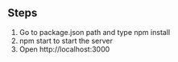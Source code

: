 ## Steps

1. Go to package.json path and type npm install
2. npm start to start the server
3. Open http://localhost:3000
